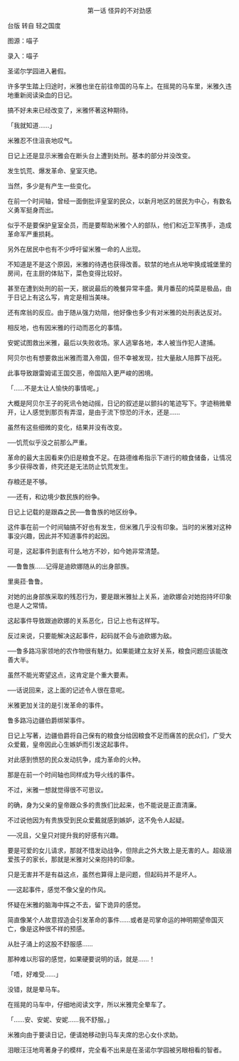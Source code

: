 <p align="center">第一话 怪异的不对劲感</p>

台版 转自 轻之国度

图源：喵子

录入：喵子

圣诺尔学园进入暑假。

许多学生踏上归途时，米雅也坐在前往帝国的马车上。在摇晃的马车里，米雅久违地重新阅读染血的日记。

搞不好未来已经改变了，米雅怀著这种期待。

「我就知道……」

米雅忍不住沮丧地叹气。

日记上还是显示米雅会在断头台上遭到处刑。基本的部分并没改变。

发生饥荒、爆发革命、皇室灭绝。

当然，多少是有产生一些变化。

在前一个时间轴，曾经一面倒批评皇室的民众，以新月地区的居民为中心，有数名义勇军挺身而出。

似乎不是要保护皇室全员，而是要帮助米雅个人的部队，他们和近卫军携手，造成革命军严重损耗。

另外在居民中也有不少呼吁留米雅一命的人出现。

不知道是不是这个原因，米雅的待遇也获得改善。软禁的地点从地牢换成城堡里的房间，在主厨的体贴下，菜色变得比较好。

甚至在遭到处刑的前一天，据说最后的晚餐异常丰盛。黄月番茄的炖菜是极品，由于日记上有这么写，肯定是相当美味。

还有席翁的反应。由于随从强力劝阻，他好像也多少有对米雅的处刑表达反对。

相反地，也有因米雅的行动而恶化的事情。

安妮试图救出米雅，最后以失败收场。家人逃窜各地，本人被当作犯人逮捕。

阿贝尔也有想要救出米雅而潜入帝国，但不幸被发现，拉大量敌人陪葬下战死。

此事导致跟雷姆诺王国交恶，帝国陷入更严峻的困境。

「……不是太让人愉快的事情呢。」

大概是阿贝尔王子的死讯令她动摇，日记的叙述是以颤抖的笔迹写下。字迹稍微晕开，让人感觉到那页有弄湿，是由于流下惊恐的汗水，还是……

虽然有这些细微的变化，结果并没有改变。

──饥荒似乎没之前那么严重。

革命的最大主因看来仍旧是粮食不足。在路德维希指示下进行的粮食储备，让情况多少获得改善，终究还是无法防止饥荒发生。

存粮还是不够。

──还有，和边境少数民族的纷争。

日记上记载的是跟森之民──鲁鲁族的地区纷争。

这件事在前一个时间轴搞不好也有发生，但米雅几乎没有印象。当时的米雅对这种事没兴趣，因此并不知道事件的起因。

可是，这起事件到底有什么地方不妙，如今她非常清楚。

──鲁鲁族……记得是迪欧娜随从的出身部族。

里奥菈‧鲁鲁。

对她的出身部族采取的残忍行为，要是跟米雅扯上关系，迪欧娜会对她抱持坏印象也是人之常情。

这起事件导致跟迪欧娜的关系恶化，日记上也有这样写。

反过来说，只要能解决这起事件，起码就不会与迪欧娜为敌。

──鲁多路冯家领地的农作物很有魅力。如果能建立友好关系，粮食问题应该能改善大半。

虽然不能光寄望这点，这肯定是个重大要素。

──话说回来，这上面的记述令人很在意呢。

米雅更加关注的是引发革命的事件。

鲁多路冯边疆伯爵绑架事件。

日记上写著，边疆伯爵将自己保有的粮食分给因粮食不足而痛苦的民众们，广受大众爱戴，皇帝因此心生嫉妒而引发这起事件。

对此感到愤怒的民众发动抗争，成为革命的火种。

那是在前一个时间轴也同样成为导火线的事件。

不过，米雅一想就觉得很不可思议。

的确，身为父亲的皇帝跟众多的贵族们比起来，也不能说是正直清廉。

不过说他因为有贵族受到民众爱戴就感到嫉妒，这不免令人起疑。

──况且，父皇只对提升我的好感有兴趣。

要是可爱的女儿请求，那就不惜发动战争，但除此之外大致上是无害的人。超级溺爱孩子的家长，那就是米雅对父亲抱持的印象。

只是无害并不是有益这点，虽然也算得上是问题，但起码并不是坏人。

──这起事件，感觉不像父皇的作风。

怀疑在米雅的脑海中挥之不去，留下诡异的感觉。

简直像某个人故意捏造会引发革命的事件……或者是司掌命运的神明期望帝国灭亡，像是这种很不祥的预感。

从肚子涌上的这股不舒服感……

那种难以形容的感觉，如果硬要说明的话，就是……！

「唔，好难受……」

没错，就是晕马车。

在摇晃的马车中，仔细地阅读文字，所以米雅完全晕车了。

「……安、安妮、安妮……我不舒服。」

米雅向由于要读日记，便请她移动到马车夫席的忠心女仆求助。

泪眼汪汪地弯著身子的模样，完全看不出来是在圣诺尔学园被另眼相看的智者。

